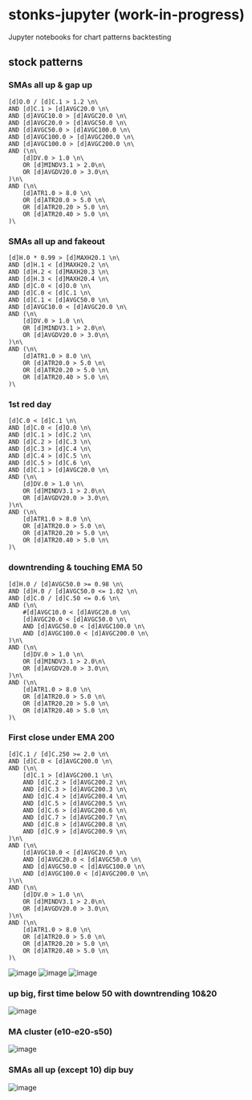 # stonks-jupyter (work-in-progress)
Jupyter notebooks for chart patterns backtesting


## stock patterns

### SMAs all up & gap up
```
[d]O.0 / [d]C.1 > 1.2 \n\
AND [d]C.1 > [d]AVGC20.0 \n\
AND [d]AVGC10.0 > [d]AVGC20.0 \n\
AND [d]AVGC20.0 > [d]AVGC50.0 \n\
AND [d]AVGC50.0 > [d]AVGC100.0 \n\
AND [d]AVGC100.0 > [d]AVGC200.0 \n\
AND [d]AVGC100.0 > [d]AVGC200.0 \n\
AND (\n\
    [d]DV.0 > 1.0 \n\
    OR [d]MINDV3.1 > 2.0\n\
    OR [d]AVGDV20.0 > 3.0\n\
)\n\
AND (\n\
    [d]ATR1.0 > 8.0 \n\
    OR [d]ATR20.0 > 5.0 \n\
    OR [d]ATR20.20 > 5.0 \n\
    OR [d]ATR20.40 > 5.0 \n\
)\
```

### SMAs all up and fakeout
```
[d]H.0 * 0.99 > [d]MAXH20.1 \n\
AND [d]H.1 < [d]MAXH20.2 \n\
AND [d]H.2 < [d]MAXH20.3 \n\
AND [d]H.3 < [d]MAXH20.4 \n\
AND [d]C.0 < [d]O.0 \n\
AND [d]C.0 < [d]C.1 \n\
AND [d]C.1 < [d]AVGC50.0 \n\
AND [d]AVGC10.0 < [d]AVGC20.0 \n\
AND (\n\
    [d]DV.0 > 1.0 \n\
    OR [d]MINDV3.1 > 2.0\n\
    OR [d]AVGDV20.0 > 3.0\n\
)\n\
AND (\n\
    [d]ATR1.0 > 8.0 \n\
    OR [d]ATR20.0 > 5.0 \n\
    OR [d]ATR20.20 > 5.0 \n\
    OR [d]ATR20.40 > 5.0 \n\
)\
```

### 1st red day
```
[d]C.0 < [d]C.1 \n\
AND [d]C.0 < [d]O.0 \n\
AND [d]C.1 > [d]C.2 \n\
AND [d]C.2 > [d]C.3 \n\
AND [d]C.3 > [d]C.4 \n\
AND [d]C.4 > [d]C.5 \n\
AND [d]C.5 > [d]C.6 \n\
AND [d]C.1 > [d]AVGC20.0 \n\
AND (\n\
    [d]DV.0 > 1.0 \n\
    OR [d]MINDV3.1 > 2.0\n\
    OR [d]AVGDV20.0 > 3.0\n\
)\n\
AND (\n\
    [d]ATR1.0 > 8.0 \n\
    OR [d]ATR20.0 > 5.0 \n\
    OR [d]ATR20.20 > 5.0 \n\
    OR [d]ATR20.40 > 5.0 \n\
)\
```

### downtrending & touching EMA 50
```
[d]H.0 / [d]AVGC50.0 >= 0.98 \n\
AND [d]H.0 / [d]AVGC50.0 <= 1.02 \n\
AND [d]C.0 / [d]C.50 <= 0.6 \n\
AND (\n\
    #[d]AVGC10.0 < [d]AVGC20.0 \n\
    [d]AVGC20.0 < [d]AVGC50.0 \n\
    AND [d]AVGC50.0 < [d]AVGC100.0 \n\
    AND [d]AVGC100.0 < [d]AVGC200.0 \n\
)\n\
AND (\n\
    [d]DV.0 > 1.0 \n\
    OR [d]MINDV3.1 > 2.0\n\
    OR [d]AVGDV20.0 > 3.0\n\
)\n\
AND (\n\
    [d]ATR1.0 > 8.0 \n\
    OR [d]ATR20.0 > 5.0 \n\
    OR [d]ATR20.20 > 5.0 \n\
    OR [d]ATR20.40 > 5.0 \n\
)\
```

### First close under EMA 200
```
[d]C.1 / [d]C.250 >= 2.0 \n\
AND [d]C.0 < [d]AVGC200.0 \n\
AND (\n\
    [d]C.1 > [d]AVGC200.1 \n\
    AND [d]C.2 > [d]AVGC200.2 \n\
    AND [d]C.3 > [d]AVGC200.3 \n\
    AND [d]C.4 > [d]AVGC200.4 \n\
    AND [d]C.5 > [d]AVGC200.5 \n\
    AND [d]C.6 > [d]AVGC200.6 \n\
    AND [d]C.7 > [d]AVGC200.7 \n\
    AND [d]C.8 > [d]AVGC200.8 \n\
    AND [d]C.9 > [d]AVGC200.9 \n\
)\n\
AND (\n\
    [d]AVGC10.0 < [d]AVGC20.0 \n\
    AND [d]AVGC20.0 < [d]AVGC50.0 \n\
    AND [d]AVGC50.0 < [d]AVGC100.0 \n\
    AND [d]AVGC100.0 < [d]AVGC200.0 \n\
)\n\
AND (\n\
    [d]DV.0 > 1.0 \n\
    OR [d]MINDV3.1 > 2.0\n\
    OR [d]AVGDV20.0 > 3.0\n\
)\n\
AND (\n\
    [d]ATR1.0 > 8.0 \n\
    OR [d]ATR20.0 > 5.0 \n\
    OR [d]ATR20.20 > 5.0 \n\
    OR [d]ATR20.40 > 5.0 \n\
)\
```
![image](https://user-images.githubusercontent.com/15132795/199727001-00182fc6-aa1e-4d85-b890-fec7d82555ad.png)
![image](https://user-images.githubusercontent.com/15132795/199727859-edea669e-3c18-48f5-a728-1ccea72677d5.png)
![image](https://user-images.githubusercontent.com/15132795/199727993-d2070d61-d225-4e47-a132-a273542d10bf.png)

### up big, first time below 50 with downtrending 10&20
![image](https://user-images.githubusercontent.com/15132795/199724898-28124aa8-b8a6-451f-a63f-72c0f64be348.png)

### MA cluster (e10-e20-s50)
![image](https://user-images.githubusercontent.com/15132795/199741907-20be4268-460f-4e4e-9c7c-3c24e44b1837.png)

### SMAs all up (except 10) dip buy
![image](https://user-images.githubusercontent.com/15132795/200084309-d9940090-70b3-4b6a-891a-49115682fc91.png)



